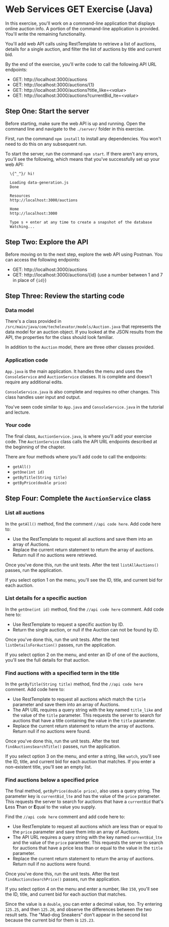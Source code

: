 # Web Services GET Exercise (Java)

In this exercise, you'll work on a command-line application that displays online auction info. A portion of the command-line application is provided. You'll write the remaining functionality.

You'll add web API calls using RestTemplate to retrieve a list of auctions, details for a single auction, and filter the list of auctions by title and current bid.

By the end of the exercise, you'll write code to call the following API URL endpoints:

- GET: http://localhost:3000/auctions
- GET: http://localhost:3000/auctions/{1}
- GET: http://localhost:3000/auctions?title_like=<*value*>
- GET: http://localhost:3000/auctions?currentBid_lte=<*value*>

## Step One: Start the server

Before starting, make sure the web API is up and running. Open the command line and navigate to the `./server/` folder in this exercise.

First, run the command `npm install` to install any dependencies. You won't need to do this on any subsequent run.

To start the server, run the command `npm start`. If there aren't any errors, you'll see the following, which means that you've successfully set up your web API:

```
  \{^_^}/ hi!

  Loading data-generation.js
  Done

  Resources
  http://localhost:3000/auctions

  Home
  http://localhost:3000

  Type s + enter at any time to create a snapshot of the database
  Watching...
```

## Step Two: Explore the API

Before moving on to the next step, explore the web API using Postman. You can access the following endpoints:

- GET: http://localhost:3000/auctions
- GET: http://localhost:3000/auctions/{id} (use a number between 1 and 7 in place of `{id}`)

## Step Three: Review the starting code

### Data model

There's a class provided in `/src/main/java/com/techelevator/models/Auction.java` that represents the data model for an auction object. If you looked at the JSON results from the API, the properties for the class should look familiar.

In addition to the `Auction` model, there are three other classes provided.

### Application code

`App.java` is the main application. It handles the menu and uses the `ConsoleService` and `AuctionService` classes. It is complete and doesn't require any additional edits.

`ConsoleService.java` is also complete and requires no other changes. This class handles user input and output.

You've seen code similar to `App.java` and `ConsoleService.java` in the tutorial and lecture.

### Your code

The final class, `AuctionService.java`, is where you'll add your exercise code. The `AuctionService` class calls the API URL endpoints described at the beginning of the chapter.

There are four methods where you'll add code to call the endpoints:

- `getAll()`
- `getOne(int id)`
- `getByTitle(String title)`
- `getByPrice(double price)`

## Step Four: Complete the `AuctionService` class

### List all auctions

In the `getAll()` method, find the comment `//api code here`. Add code here to:

- Use the RestTemplate to request all auctions and save them into an array of Auctions.
- Replace the current return statement to return the array of auctions. Return null if no auctions were retrieved.

Once you've done this, run the unit tests. After the test `listAllAuctions()` passes, run the application.

If you select option 1 on the menu, you'll see the ID, title, and current bid for each auction.

### List details for a specific auction

In the `getOne(int id)` method, find the `//api code here` comment. Add code here to:

- Use RestTemplate to request a specific auction by ID.
- Return the single auction, or null if the Auction can not be found by ID.

Once you've done this, run the unit tests. After the test `listDetailsForAuction()` passes, run the application.

If you select option 2 on the menu, and enter an ID of one of the auctions, you'll see the full details for that auction.

### Find auctions with a specified term in the title

In the `getByTitle(String title)` method, find the `//api code here` comment. Add code here to:

- Use RestTemplate to request all auctions which match the `title` parameter and save them into an array of Auctions.
- The API URL requires a query string with the key named `title_like` and the value of the `title` parameter. This requests the server to search for auctions that have a title containing the value in the `title` parameter.
- Replace the current return statement to return the array of auctions. Return null if no auctions were found.

Once you've done this, run the unit tests. After the test `findAuctionsSearchTitle()` passes, run the application.

If you select option 3 on the menu, and enter a string, like `watch`, you'll see the ID, title, and current bid for each auction that matches. If you enter a non-existent title, you'll see an empty list.

### Find auctions below a specified price

The final method, `getByPrice(double price)`, also uses a query string. The parameter key is `currentBid_lte` and has the value of the `price` parameter. This requests the server to search for auctions that have a `currentBid` that's **L**ess **T**han or **E**qual to the value you supply.

Find the `//api code here` comment and add code here to:

- Use RestTemplate to request all auctions which are less than or equal to the `price` parameter and save them into an array of Auctions.
- The API URL requires a query string with the key named `currentBid_lte` and the value of the `price` parameter. This requests the server to search for auctions that have a price less than or equal to the value in the `title` parameter.
- Replace the current return statement to return the array of auctions. Return null if no auctions were found.

Once you've done this, run the unit tests. After the test `findAuctionsSearchPrice()` passes, run the application.

If you select option 4 on the menu and enter a number, like `150`, you'll see the ID, title, and current bid for each auction that matches.

Since the value is a `double`, you can enter a decimal value, too. Try entering `125.25`, and then `125.20`, and observe the differences between the two result sets. The "Mad-dog Sneakers" don't appear in the second list because the current bid for them is `125.23`.
